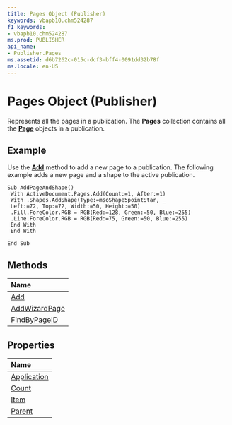 ```yaml
---
title: Pages Object (Publisher)
keywords: vbapb10.chm524287
f1_keywords:
- vbapb10.chm524287
ms.prod: PUBLISHER
api_name:
- Publisher.Pages
ms.assetid: d6b7262c-015c-dcf3-bff4-0091dd32b78f
ms.locale: en-US
---
```



# Pages Object (Publisher)

Represents all the pages in a publication. The  **Pages** collection contains all the **[Page](page-object-publisher.md)** objects in a publication.
 


## Example

Use the  **[Add](pages.add-method-publisher.md)** method to add a new page to a publication. The following example adds a new page and a shape to the active publication.
 

 

```
Sub AddPageAndShape() 
 With ActiveDocument.Pages.Add(Count:=1, After:=1) 
 With .Shapes.AddShape(Type:=msoShape5pointStar, _ 
 Left:=72, Top:=72, Width:=50, Height:=50) 
 .Fill.ForeColor.RGB = RGB(Red:=128, Green:=50, Blue:=255) 
 .Line.ForeColor.RGB = RGB(Red:=75, Green:=50, Blue:=255) 
 End With 
 End With 
 
End Sub
```


## Methods



|**Name**|
|:-----|
|[Add](pages.add-method-publisher.md)|
|[AddWizardPage](pages.addwizardpage-method-publisher.md)|
|[FindByPageID](pages.findbypageid-method-publisher.md)|

## Properties



|**Name**|
|:-----|
|[Application](pages.application-property-publisher.md)|
|[Count](pages.count-property-publisher.md)|
|[Item](pages.item-property-publisher.md)|
|[Parent](pages.parent-property-publisher.md)|

